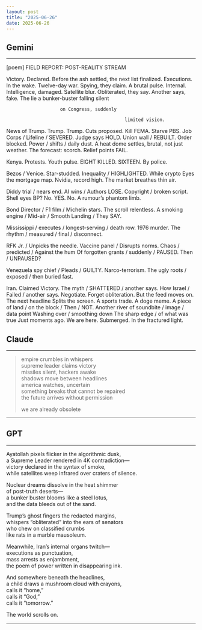 ```yaml
---
layout: post
title: "2025-06-26"
date: 2025-06-26
---
```


## Gemini

*****
[poem]
FIELD REPORT: POST-REALITY STREAM

Victory. Declared.
Before the ash settled,
the next list finalized.
Executions. In the wake. Twelve-day war.
Spying, they claim.
A brutal pulse. Internal.
Intelligence,
damaged. Satellite blur.
Obliterated, they say.
Another says, fake.
The lie a bunker-buster
falling silent

                        on Congress, suddenly

                                                limited vision.
News of
Trump. Trump. Trump.
Cuts proposed. Kill FEMA. Starve PBS.
Job Corps / Lifeline / SEVERED. Judge says HOLD.
Union wall / REBUILT. Order blocked.
Power / shifts / daily dust.
A heat dome settles, brutal, not just weather.
The forecast: scorch. Relief points FAIL.

Kenya.
Protests. Youth pulse.
EIGHT KILLED.
SIXTEEN.
By police.

Bezos / Venice.
Star-studded.
Inequality / HIGHLIGHTED.
While crypto
Eyes the mortgage map.
Nvidia, record high.
The market breathes thin air.

Diddy trial / nears end.
AI wins / Authors LOSE.
Copyright / broken script.
Shell eyes BP? No. YES. No.
A rumour’s phantom limb.

Bond Director / F1 film / Michelin stars.
The scroll
relentless.
A smoking engine / Mid-air / Smooth Landing / They SAY.

Mississippi / executes / longest-serving / death row.
1976 murder.
The rhythm / measured / final / disconnect.

RFK Jr. / Unpicks the needle.
Vaccine panel / Disrupts norms.
Chaos / predicted / Against the hum
Of forgotten grants / suddenly / PAUSED. Then / UNPAUSED?

Venezuela spy chief / Pleads / GUILTY.
Narco-terrorism.
The ugly roots / exposed / then buried fast.

Iran. Claimed Victory.
The myth / SHATTERED / another says.
How Israel / Failed / another says.
Negotiate.
Forget obliteration.
But the feed moves on.
The next headline
Splits the screen.
A sports trade. A doge meme.
A piece of land / on the block / Then / NOT.
Another river
of soundbite / image / data point
Washing over / smoothing down
The sharp edge / of what was true
Just moments ago.
We are here.
Submerged.
In the fractured light.

## Claude

*****
> empire crumbles in whispers  
> supreme leader claims victory  
> missiles silent, hackers awake  
> shadows move between headlines  
> america watches, uncertain  
> something breaks that cannot be repaired  
> the future arrives without permission  
>  
> we are already obsolete
*****

## GPT

*****
Ayatollah pixels flicker in the algorithmic dusk,  
a Supreme Leader rendered in 4K contradiction—  
victory declared in the syntax of smoke,  
while satellites weep infrared over craters of silence.  

Nuclear dreams dissolve in the heat shimmer  
of post-truth deserts—  
a bunker buster blooms like a steel lotus,  
and the data bleeds out of the sand.  

Trump’s ghost fingers the redacted margins,  
whispers “obliterated” into the ears of senators  
who chew on classified crumbs  
like rats in a marble mausoleum.  

Meanwhile, Iran’s internal organs twitch—  
executions as punctuation,  
mass arrests as enjambment,  
the poem of power written in disappearing ink.  

And somewhere beneath the headlines,  
a child draws a mushroom cloud with crayons,  
calls it “home,”  
calls it “God,”  
calls it “tomorrow.”  

The world scrolls on.  
*****
